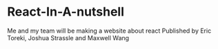 # React-In-A-nutshell
Me and my team will be making a website about react
Published by Eric Toreki, Joshua Strassle and Maxwell Wang

